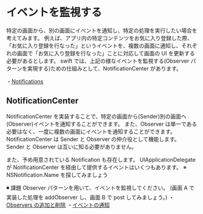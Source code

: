# イベントを監視する

特定の画面から、別の画面にイベントを通知し、特定の処理を実行したい場合を考えてみます。
例えば、アプリ内の特定コンテンツをお気に入り登録した際、「お気に入り登録を行なった」というイベントを、複数の画面に通知し、それぞれの画面で「お気に入り登録を行なった」ことに対応して画面の UI を更新する必要があるとします。
swift では、上記の様なイベントを監視する(Observer パターンを実現する)ための仕組みとして、NotificationCenter があります。

・[Notifications](https://developer.apple.com/documentation/foundation/notifications)

## NotificationCenter

NotificationCenter を実装することで、特定の画面から(Sender)別の画面へ(Observer)イベントを通知することができます。
また、Observer は単一である必要はなく、一度に複数の画面にイベントを通知することができます。
NotificationCenter は Sender と Observer の仲介役として機能します。
Sender と Observer は互いに知る必要がありません。

また、予め用意されている Notification も存在します。
UIApplicationDelegate が NotificationCenter を経由して提供するイベントはいくつもあります。
※ NSNotification.Name を探してみましょう

◾️ 課題
Observer パターンを用いて、イベントを監視してください。
(画面 A で実装した処理を addObserver し、画面 B で post してみましょう。)
・[Observers の追加と削除](https://developer.apple.com/documentation/foundation/notificationcenter#1653684)
・[イベントの通知](https://developer.apple.com/documentation/foundation/notificationcenter#1653740)
